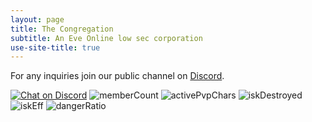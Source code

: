```yaml
---
layout: page
title: The Congregation
subtitle: An Eve Online low sec corporation
use-site-title: true
---
```


For any inquiries join our public channel on [Discord](https://discord.gg/ThSuQbe).

[![Chat on Discord](https://img.shields.io/discord/534874566192005120.svg)](https://discord.gg/ThSuQbe)  ![memberCount](https://img.shields.io/endpoint?url=https://eve-shields.kalkoken.net/zkb-stats/corporation/98267621/memberCount) ![activePvpChars](https://img.shields.io/endpoint?url=https://eve-shields.kalkoken.net/zkb-stats/corporation/98267621/activePvpChars) ![iskDestroyed](https://img.shields.io/endpoint?url=https://eve-shields.kalkoken.net/zkb-stats/corporation/98267621/iskDestroyed) ![iskEff](https://img.shields.io/endpoint?url=https://eve-shields.kalkoken.net/zkb-stats/corporation/98267621/iskEff) ![dangerRatio](https://img.shields.io/endpoint?url=https://eve-shields.kalkoken.net/zkb-stats/corporation/98267621/dangerRatio)

